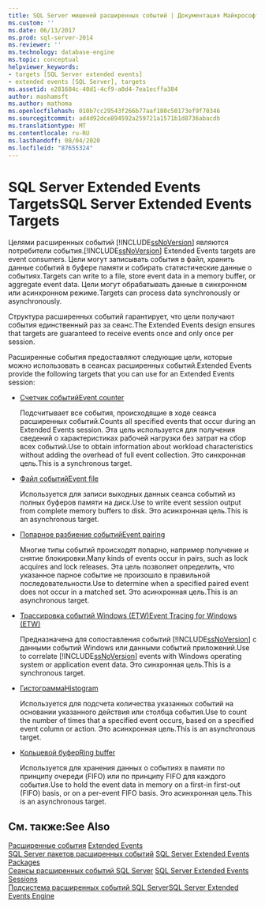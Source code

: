 ```yaml
---
title: SQL Server мишеней расширенных событий | Документация Майкрософт
ms.custom: ''
ms.date: 06/13/2017
ms.prod: sql-server-2014
ms.reviewer: ''
ms.technology: database-engine
ms.topic: conceptual
helpviewer_keywords:
- targets [SQL Server extended events]
- extended events [SQL Server], targets
ms.assetid: e281684c-40d1-4cf9-a0d4-7ea1ecffa384
author: mashamsft
ms.author: mathoma
ms.openlocfilehash: 010b7cc29543f266b77aaf180c50173ef9f70346
ms.sourcegitcommit: ad4d92dce894592a259721a1571b1d8736abacdb
ms.translationtype: MT
ms.contentlocale: ru-RU
ms.lasthandoff: 08/04/2020
ms.locfileid: "87655324"
---
```

# <a name="sql-server-extended-events-targets"></a><span data-ttu-id="bd62c-102">SQL Server Extended Events Targets</span><span class="sxs-lookup"><span data-stu-id="bd62c-102">SQL Server Extended Events Targets</span></span>
  <span data-ttu-id="bd62c-103">Целями расширенных событий [!INCLUDE[ssNoVersion](../includes/ssnoversion-md.md)] являются потребители события.</span><span class="sxs-lookup"><span data-stu-id="bd62c-103">[!INCLUDE[ssNoVersion](../includes/ssnoversion-md.md)] Extended Events targets are event consumers.</span></span> <span data-ttu-id="bd62c-104">Цели могут записывать события в файл, хранить данные событий в буфере памяти и cобирать статистические данные о событиях.</span><span class="sxs-lookup"><span data-stu-id="bd62c-104">Targets can write to a file, store event data in a memory buffer, or aggregate event data.</span></span> <span data-ttu-id="bd62c-105">Цели могут обрабатывать данные в синхронном или асинхронном режиме.</span><span class="sxs-lookup"><span data-stu-id="bd62c-105">Targets can process data synchronously or asynchronously.</span></span>  
  
 <span data-ttu-id="bd62c-106">Структура расширенных событий гарантирует, что цели получают события единственный раз за сеанс.</span><span class="sxs-lookup"><span data-stu-id="bd62c-106">The Extended Events design ensures that targets are guaranteed to receive events once and only once per session.</span></span>  
  
 <span data-ttu-id="bd62c-107">Расширенные события предоставляют следующие цели, которые можно использовать в сеансах расширенных событий.</span><span class="sxs-lookup"><span data-stu-id="bd62c-107">Extended Events provide the following targets that you can use for an Extended Events session:</span></span>  
  
-   [<span data-ttu-id="bd62c-108">Счетчик событий</span><span class="sxs-lookup"><span data-stu-id="bd62c-108">Event counter</span></span>](../../2014/database-engine/event-counter-target.md)  
  
     <span data-ttu-id="bd62c-109">Подсчитывает все события, происходящие в ходе сеанса расширенных событий.</span><span class="sxs-lookup"><span data-stu-id="bd62c-109">Counts all specified events that occur during an Extended Events session.</span></span> <span data-ttu-id="bd62c-110">Эта цель используется для получения сведений о характеристиках рабочей нагрузки без затрат на сбор всех событий.</span><span class="sxs-lookup"><span data-stu-id="bd62c-110">Use to obtain information about workload characteristics without adding the overhead of full event collection.</span></span> <span data-ttu-id="bd62c-111">Это синхронная цель.</span><span class="sxs-lookup"><span data-stu-id="bd62c-111">This is a synchronous target.</span></span>  
  
-   [<span data-ttu-id="bd62c-112">Файл событий</span><span class="sxs-lookup"><span data-stu-id="bd62c-112">Event file</span></span>](../../2014/database-engine/event-file-target.md)  
  
     <span data-ttu-id="bd62c-113">Используется для записи выходных данных сеанса событий из полных буферов памяти на диск.</span><span class="sxs-lookup"><span data-stu-id="bd62c-113">Use to write event session output from complete memory buffers to disk.</span></span> <span data-ttu-id="bd62c-114">Это асинхронная цель.</span><span class="sxs-lookup"><span data-stu-id="bd62c-114">This is an asynchronous target.</span></span>  
  
-   [<span data-ttu-id="bd62c-115">Попарное разбиение событий</span><span class="sxs-lookup"><span data-stu-id="bd62c-115">Event pairing</span></span>](../../2014/database-engine/event-pairing-target.md)  
  
     <span data-ttu-id="bd62c-116">Многие типы событий происходят попарно, например получение и снятие блокировки.</span><span class="sxs-lookup"><span data-stu-id="bd62c-116">Many kinds of events occur in pairs, such as lock acquires and lock releases.</span></span> <span data-ttu-id="bd62c-117">Эта цель позволяет определить, что указанное парное событие не произошло в правильной последовательности.</span><span class="sxs-lookup"><span data-stu-id="bd62c-117">Use to determine when a specified paired event does not occur in a matched set.</span></span> <span data-ttu-id="bd62c-118">Это асинхронная цель.</span><span class="sxs-lookup"><span data-stu-id="bd62c-118">This is an asynchronous target.</span></span>  
  
-   [<span data-ttu-id="bd62c-119">Трассировка событий Windows (ETW)</span><span class="sxs-lookup"><span data-stu-id="bd62c-119">Event Tracing for Windows (ETW)</span></span>](../relational-databases/extended-events/event-tracing-for-windows-target.md)  
  
     <span data-ttu-id="bd62c-120">Предназначена для сопоставления событий [!INCLUDE[ssNoVersion](../includes/ssnoversion-md.md)] с данными событий Windows или данными событий приложений.</span><span class="sxs-lookup"><span data-stu-id="bd62c-120">Use to correlate [!INCLUDE[ssNoVersion](../includes/ssnoversion-md.md)] events with Windows operating system or application event data.</span></span> <span data-ttu-id="bd62c-121">Это синхронная цель.</span><span class="sxs-lookup"><span data-stu-id="bd62c-121">This is a synchronous target.</span></span>  
  
-   [<span data-ttu-id="bd62c-122">Гистограмма</span><span class="sxs-lookup"><span data-stu-id="bd62c-122">Histogram</span></span>](../../2014/database-engine/histogram-target.md)  
  
     <span data-ttu-id="bd62c-123">Используется для подсчета количества указанных событий на основании указанного действия или столбца события.</span><span class="sxs-lookup"><span data-stu-id="bd62c-123">Use to count the number of times that a specified event occurs, based on a specified event column or action.</span></span> <span data-ttu-id="bd62c-124">Это асинхронная цель.</span><span class="sxs-lookup"><span data-stu-id="bd62c-124">This is an asynchronous target.</span></span>  
  
-   [<span data-ttu-id="bd62c-125">Кольцевой буфер</span><span class="sxs-lookup"><span data-stu-id="bd62c-125">Ring buffer</span></span>](../../2014/database-engine/ring-buffer-target.md)  
  
     <span data-ttu-id="bd62c-126">Используется для хранения данных о событиях в памяти по принципу очереди (FIFO) или по принципу FIFO для каждого события.</span><span class="sxs-lookup"><span data-stu-id="bd62c-126">Use to hold the event data in memory on a first-in first-out (FIFO) basis, or on a per-event FIFO basis.</span></span> <span data-ttu-id="bd62c-127">Это асинхронная цель.</span><span class="sxs-lookup"><span data-stu-id="bd62c-127">This is an asynchronous target.</span></span>  
  
## <a name="see-also"></a><span data-ttu-id="bd62c-128">См. также:</span><span class="sxs-lookup"><span data-stu-id="bd62c-128">See Also</span></span>  
 <span data-ttu-id="bd62c-129">[Расширенные события](../relational-databases/extended-events/extended-events.md) </span><span class="sxs-lookup"><span data-stu-id="bd62c-129">[Extended Events](../relational-databases/extended-events/extended-events.md) </span></span>  
 <span data-ttu-id="bd62c-130">[SQL Server пакетов расширенных событий](../relational-databases/extended-events/sql-server-extended-events-packages.md) </span><span class="sxs-lookup"><span data-stu-id="bd62c-130">[SQL Server Extended Events Packages](../relational-databases/extended-events/sql-server-extended-events-packages.md) </span></span>  
 <span data-ttu-id="bd62c-131">[Сеансы расширенных событий SQL Server](../relational-databases/extended-events/sql-server-extended-events-sessions.md) </span><span class="sxs-lookup"><span data-stu-id="bd62c-131">[SQL Server Extended Events Sessions](../relational-databases/extended-events/sql-server-extended-events-sessions.md) </span></span>  
 [<span data-ttu-id="bd62c-132">Подсистема расширенных событий SQL Server</span><span class="sxs-lookup"><span data-stu-id="bd62c-132">SQL Server Extended Events Engine</span></span>](../relational-databases/extended-events/sql-server-extended-events-engine.md)  
  
  
